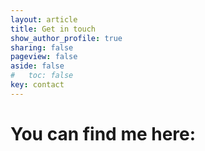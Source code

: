 ```yaml
---
layout: article
title: Get in touch
show_author_profile: true
sharing: false
pageview: false
aside: false
#   toc: false
key: contact
---
```


# You can find me here:




<!-- ---
layout: base
title: Izabella
excerpt: Izabella Castro
---

{%- if site.author.type == 'organization' -%}
  {%- assign _author_itemtype = 'http://schema.org/Organization' -%}
{%- else -%}
  {%- assign _author_itemtype = 'http://schema.org/Person' -%}
{%- endif -%}

<div itemscope itemtype="{{ _author_itemtype }}" class="layout--author">
  <div class="main">
    <div class="content">
      <div class="author-avatar">
        <img itemprop="image" alt="my photo" src="https://wx3.sinaimg.cn/large/73bd9e13ly1fjkqy66hl8j208c08c0td.jpg" />
      </div>
      <h1 itemprop="name" class="title-text">{{ site.author.name }}</h1>
      {% include author-links.html author=site.author %}
      <p><a itemprop="url" class="social-link blog" title="Visit my blog." href="/blog" target="_self">Visit My Blog</a></p>
    </div>
  </div>
</div>
<script>{%- include scripts/common.js -%}</script>
{% include analytics.html %} -->

